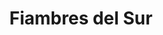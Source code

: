 ---
title: "Fiambres del Sur"
url: /ciudad-autonoma-de-buenos-aires/fiambres-del-sur/
shop: Lebensmittel
---